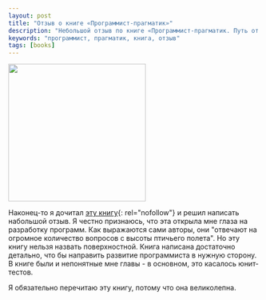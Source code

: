 ```yaml
---
layout: post
title: "Отзыв о книге «Программист-прагматик»"
description: "Небольшой отзыв по книге «Программист-прагматик. Путь от подмастерья до мастера»"
keywords: "программист, прагматик, книга, отзыв" 
tags: [books]
---
```



<img src="http://31808.selcdn.ru/it-prm/pics/tpp.jpg" class="img-center" width="275px" />

Наконец-то я дочитал [эту книгу][программист прагматик]{: rel="nofollow"} и решил написать набольшой отзыв. Я честно признаюсь, что эта открыла мне глаза на разработку программ. Как выражаются сами авторы, они "отвечают на огромное количество вопросов с высоты птичьего полета". Но эту книгу нельзя назвать поверхностной. Книга написана достаточно детально, что бы направить развитие программиста в нужную сторону. В книге были и непонятные мне главы - в основном, это касалось юнит-тестов.
   
Я обязательно перечитаю эту книгу, потому что она великолепна.

[программист прагматик]: http://pragprog.com/book/tpp/the-pragmatic-programmer

